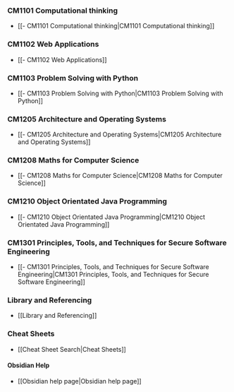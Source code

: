 
### CM1101 Computational thinking
- [[- CM1101 Computational thinking|CM1101 Computational thinking]]

### CM1102 Web Applications
- [[- CM1102 Web Applications]]

### CM1103 Problem Solving with Python
- [[- CM1103 Problem Solving with Python|CM1103 Problem Solving with Python]]

### CM1205 Architecture and Operating Systems
- [[- CM1205 Architecture and Operating Systems|CM1205 Architecture and Operating Systems]]

### CM1208 Maths for Computer Science
- [[- CM1208 Maths for Computer Science|CM1208 Maths for Computer Science]]

### CM1210 Object Orientated Java Programming
- [[- CM1210 Object Orientated Java Programming|CM1210 Object Orientated Java Programming]]

### CM1301 Principles, Tools, and Techniques for Secure Software Engineering
 - [[- CM1301 Principles, Tools, and Techniques for Secure Software Engineering|CM1301 Principles, Tools, and Techniques for Secure Software Engineering]]

### Library and Referencing
- [[Library and Referencing]]

### Cheat Sheets
- [[Cheat Sheet Search|Cheat Sheets]]

#### Obsidian Help
- [[Obsidian help page|Obsidian help page]]

